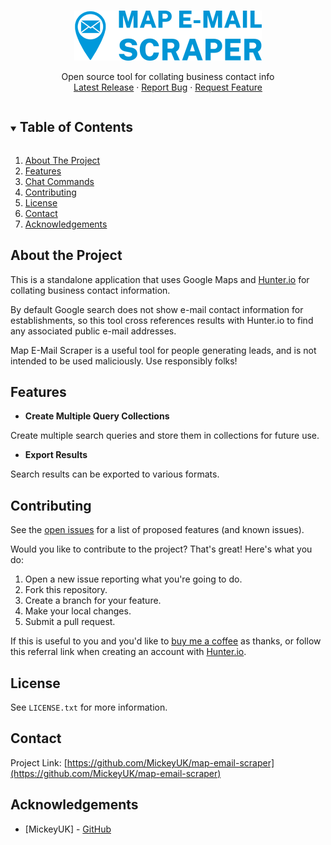 <!-- PROJECT LOGO -->
<br />
<p align="center">
  <img src="github/logo_blue.png">

  <p align="center">
    Open source tool for collating business contact info
    <br />
    <a href="https://github.com/MickeyUK/map-email-scraper/releases">Latest Release</a>
    ·
    <a href="https://github.com/MickeyUK/map-email-scraper/issues">Report Bug</a>
    ·
    <a href="https://github.com/MickeyUK/map-email-scraper/issues">Request Feature</a>
  </p>
</p>

<!-- TABLE OF CONTENTS -->
<details open="open">
  <summary><h2 style="display: inline-block">Table of Contents</h2></summary>
  <ol>
    <li>
      <a href="#about-the-project">About The Project</a>
    </li>
    <li><a href="#features">Features</a></li>
    <li><a href="#chat-commands">Chat Commands</a></li>
    <li><a href="#contributing">Contributing</a></li>
    <li><a href="#license">License</a></li>
    <li><a href="#contact">Contact</a></li>
    <li><a href="#acknowledgements">Acknowledgements</a></li>
  </ol>
</details>


## About the Project

This is a standalone application that uses Google Maps and <a href="https://hunter.io?via=mickeyuk">Hunter.io</a> for collating business contact information.

By default Google search does not show e-mail contact information for establishments, so this tool cross references results with Hunter.io to find any associated public e-mail addresses. 

Map E-Mail Scraper is a useful tool for people generating leads, and is not intended to be used maliciously. Use responsibly folks!

## Features

  * **Create Multiple Query Collections**

  Create multiple search queries and store them in collections for future use.

  * **Export Results**

  Search results can be exported to various formats.

## Contributing

See the [open issues](https://github.com/MickeyUK/map-email-scraper/issues) for a list of proposed features (and known issues).

Would you like to contribute to the project? That's great! Here's what you do:


1. Open a new issue reporting what you're going to do.
2. Fork this repository.
3. Create a branch for your feature.
4. Make your local changes.
5. Submit a pull request.

If this is useful to you and you'd like to <a href="https://ko-fi.com/mickeyuk">buy me a coffee</a> as thanks, or follow this referral link when creating an account with <a href="https://hunter.io?via=mickeyuk">Hunter.io</a>.

## License

See `LICENSE.txt` for more information.


## Contact


Project Link: [https://github.com/MickeyUK/map-email-scraper](https://github.com/MickeyUK/map-email-scraper)



<!-- ACKNOWLEDGEMENTS -->
## Acknowledgements

* [MickeyUK] - [GitHub](https://github.com/MickeyUK)
